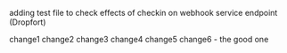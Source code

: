 adding test file to check effects of checkin on webhook service endpoint (Dropfort)

change1
change2
change3
change4
change5
change6 - the good one

